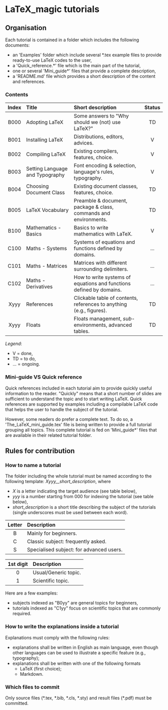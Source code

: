 # LaTeX_magic tutorials



## Organisation

Each tutorial is contained in a folder which includes the following documents:
* an 'Examples' folder which include several *.tex example files to provide ready-to-use LaTeX codes to the user,
* a 'Quick_reference.*' file which is the main part of the tutorial,
* one or several 'Mini_guide*' files that provide a complete description,
* a 'README.md' file which provides a short description of the content and references.

### Contents

| Index   | Title                           | Short description														| Status	|    
| :-----: | :------------------------------ | :-------------------------------------------------------------------- | :-----:	|
|  B000   | Adopting LaTeX					| Some answers to "Why should we (not) use LaTeX?"						| TD		|
|  B001   | Installing LaTeX				| Distributions, editors, advices.										| V			|
|  B002   | Compiling LaTeX					| Existing compilers, features, choice.									| V			|
|  B003   | Setting Language and Typography	| Font encoding & selection, language's rules, typography.				| V			|
|  B004   | Choosing Document Class			| Existing document classes, features, choice.							| TD		|
|  B005   | LaTeX Vocabulary				| Preamble & document, package & class, commands and environments.		| TD		|
|  B100   | Mathematics	 - Basics			| Basics to write mathematics with LaTeX.								| V			|
|  C100   | Maths - Systems					| Systems of equations and functions defined by domains.				| ...		|
|  C101   | Maths - Matrices				| Matrices with different surrounding delimiters.						| ...		|
|  C102   | Maths - Derivatives				| How to write systems of equations and functions defined by domains.	| ...		|
|  Xyyy   | References						| Clickable table of contents, references to anything (e.g., figures).	| TD		|
|  Xyyy   | Floats							| Floats management, *sub*-environments, advanced tables.				| TD		|


*Legend*:

* V = 	done,
* TD =	to do,
* ... = ongoing.

### Mini-guide VS Quick reference

Quick references included in each tutorial aim to provide quickly useful information to the reader.
"Quickly" means that a short number of slides are sufficient to understand the topic and to start writing LaTeX.
Quick references are supported by examples including a compilable LaTeX code that helps the user to handle the subject of the tutorial.

However, some readers do prefer a complete text.
To do so, a 'The_LaTeX_mini_guide.tex' file is being written to provide a full tutorial grouping all topics.
This complete tutorial is fed on 'Mini_guide*' files that are available in their related tutorial folder.


## Rules for contribution


### How to name a tutorial

The folder including the whole tutorial must be named according to the following template:
*Xyyy__short_description*,
where
* *X* is a letter indicating the target audience (see table below),
* *yyy* is a number starting from 000 for indexing the tutorial (see table below),
* *short_description* is a short title describing the subject of the tutorials
(single underscores must be used between each word).

| Letter  | Description                              |        
| :-----: | :--------------------------------------- | 
|    B    | Mainly for beginners.                    | 
|    C    | Classic subject: frequently asked.       |
|    S    | Specialised subject: for advanced users. |

| 1st digit | Description                           |        
| :-------: | :-------------------------------------| 
| 	  0		| Usual/Generic topic.					| 
|	  1		| Scientific topic.					    |

Here are a few examples:
* subjects indexed as "B0yy" are general topics for beginners,
* tutorials indexed as "C1yy" focus on scientific topics that are commonly required.


### How to write the explanations inside a tutorial

Explanations must comply with the following rules:
* explanations shall be written in English as main language, even though other languages can be used
to illustrate a specific feature (e.g., typography);
* explanations shall be written with one of the following formats
	* LaTeX (first choice);
	* Markdown.

	
### Which files to commit

Only source files (\*.tex, \*.bib, \*.cls, \*.sty) and result files (\*.pdf) must be committed.
